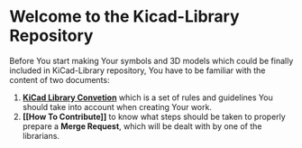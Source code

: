 # Welcome to the Kicad-Library Repository

Before You start making Your symbols and 3D models which could be finally included in KiCad-Library repository, You have to be familiar with the content of two documents: 

1. **[KiCad Library Convetion](https://github.com/KiCad/kicad-library/blob/master/KiCad_Library_Convention.txt)** which is a set of rules and guidelines You should take into account when creating Your work.
1. **[[How To Contribute]]** to know what steps should be taken to properly prepare a **Merge Request**, which will be dealt with by one of the librarians.

